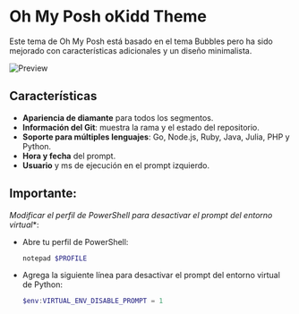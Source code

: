 # Oh My Posh oKidd Theme

Este tema de Oh My Posh está basado en el tema Bubbles pero ha sido mejorado con características adicionales y un diseño minimalista.

![Preview](https://i.imgur.com/YF0mlx7.png)

## Características

- **Apariencia de diamante** para todos los segmentos.
- **Información del Git**: muestra la rama y el estado del repositorio.
- **Soporte para múltiples lenguajes**: Go, Node.js, Ruby, Java, Julia, PHP y Python.
- **Hora y fecha** del prompt.
- **Usuario** y ms de ejecución en el prompt izquierdo.

## Importante:
*Modificar el perfil de PowerShell para desactivar el prompt del entorno virtual**:
   - Abre tu perfil de PowerShell:
     ```powershell
     notepad $PROFILE
     ```
   - Agrega la siguiente línea para desactivar el prompt del entorno virtual de Python:
     ```powershell
     $env:VIRTUAL_ENV_DISABLE_PROMPT = 1
     ```
